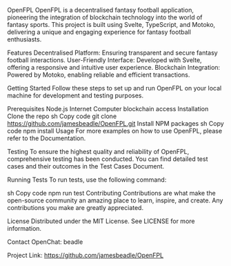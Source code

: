 OpenFPL
OpenFPL is a decentralised fantasy football application, pioneering the integration of blockchain technology into the world of fantasy sports. This project is built using Svelte, TypeScript, and Motoko, delivering a unique and engaging experience for fantasy football enthusiasts.

Features
Decentralised Platform: Ensuring transparent and secure fantasy football interactions.
User-Friendly Interface: Developed with Svelte, offering a responsive and intuitive user experience.
Blockchain Integration: Powered by Motoko, enabling reliable and efficient transactions.

Getting Started
Follow these steps to set up and run OpenFPL on your local machine for development and testing purposes.

Prerequisites
Node.js
Internet Computer blockchain access
Installation
Clone the repo
sh
Copy code
git clone https://github.com/jamesbeadle/OpenFPL.git
Install NPM packages
sh
Copy code
npm install
Usage
For more examples on how to use OpenFPL, please refer to the Documentation.

Testing
To ensure the highest quality and reliability of OpenFPL, comprehensive testing has been conducted. You can find detailed test cases and their outcomes in the Test Cases Document.

Running Tests
To run tests, use the following command:

sh
Copy code
npm run test
Contributing
Contributions are what make the open-source community an amazing place to learn, inspire, and create. Any contributions you make are greatly appreciated.

License
Distributed under the MIT License. See LICENSE for more information.

Contact
OpenChat: beadle

Project Link: https://github.com/jamesbeadle/OpenFPL

